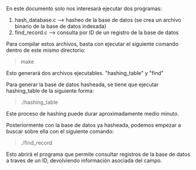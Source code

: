 En este documento solo nos interesará ejecutar dos programas:

1) hash_database.c --> hasheo de la base de datos (se crea un archivo binario de la base de datos indexada) 
2) find_record.c   --> consulta por ID de un registro de la base de datos  


Para compilar estos archivos, basta con ejecutar el siguiente comando dentro de este mismo directorio:

> make

Esto generará dos archivos ejecutables. "hashing_table" y "find"

Para generar la base de datos hasheada, se tiene que ejecutar hashing_table de la siguiente forma:
> ./hashing_table

Este proceso de hashing puede durar aproximadamente medio minuto.

Posteriormente con la base de datos ya hasheada, podemos empezar a buscar sobre ella con el siguiente comando:

> ./find_record

Esto abrirá el programa que permite consultar registros de la base de datos a traves de un ID, devolviendo información asociada del campo.


